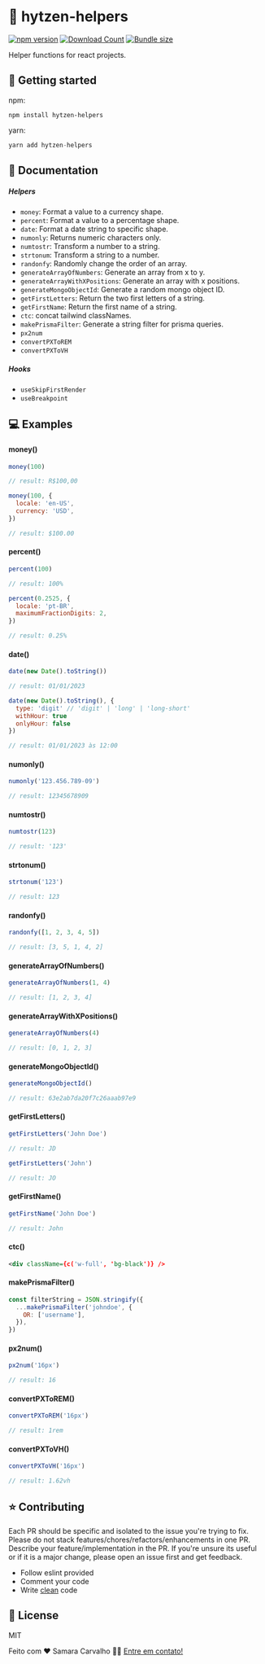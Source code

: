# 📌 hytzen-helpers

[![npm version](https://badge.fury.io/js/hytzen-helpers.svg)](https://badge.fury.io/js/hytzen-helpers) [![Download Count](https://img.shields.io/npm/dm/hytzen-helpers.svg)](https://www.npmjs.com/package/hytzen-helpers) [![Bundle size](https://badgen.net/bundlephobia/minzip/hytzen-helpers)](https://bundlephobia.com/package/hytzen-helpers)

Helper functions for react projects.

## 🚀 Getting started

npm:

```
npm install hytzen-helpers
```

yarn:

```js
yarn add hytzen-helpers
```

## 📃 Documentation

##### Helpers

- `money`: Format a value to a currency shape.
- `percent`: Format a value to a percentage shape.
- `date`: Format a date string to specific shape.
- `numonly`: Returns numeric characters only.
- `numtostr`: Transform a number to a string.
- `strtonum`: Transform a string to a number.
- `randonfy`: Randomly change the order of an array.
- `generateArrayOfNumbers`: Generate an array from x to y.
- `generateArrayWithXPositions`: Generate an array with x positions.
- `generateMongoObjectId`: Generate a random mongo object ID.
- `getFirstLetters`: Return the two first letters of a string.
- `getFirstName`: Return the first name of a string.
- `ctc`: concat tailwind classNames.
- `makePrismaFilter`: Generate a string filter for prisma queries.
- `px2num`
- `convertPXToREM`
- `convertPXToVH`

##### Hooks

- `useSkipFirstRender`
- `useBreakpoint`

## 💻 Examples

#### money()

```js
money(100)

// result: R$100,00

money(100, {
  locale: 'en-US',
  currency: 'USD',
})

// result: $100.00
```

#### percent()

```js
percent(100)

// result: 100%

percent(0.2525, {
  locale: 'pt-BR',
  maximumFractionDigits: 2,
})

// result: 0.25%
```

#### date()

```js
date(new Date().toString())

// result: 01/01/2023

date(new Date().toString(), {
  type: 'digit' // 'digit' | 'long' | 'long-short'
  withHour: true
  onlyHour: false
})

// result: 01/01/2023 às 12:00
```

#### numonly()

```js
numonly('123.456.789-09')

// result: 12345678909
```

#### numtostr()

```js
numtostr(123)

// result: '123'
```

#### strtonum()

```js
strtonum('123')

// result: 123
```

#### randonfy()

```js
randonfy([1, 2, 3, 4, 5])

// result: [3, 5, 1, 4, 2]
```

#### generateArrayOfNumbers()

```js
generateArrayOfNumbers(1, 4)

// result: [1, 2, 3, 4]
```

#### generateArrayWithXPositions()

```js
generateArrayOfNumbers(4)

// result: [0, 1, 2, 3]
```

#### generateMongoObjectId()

```js
generateMongoObjectId()

// result: 63e2ab7da20f7c26aaab97e9
```

#### getFirstLetters()

```js
getFirstLetters('John Doe')

// result: JD

getFirstLetters('John')

// result: JO
```

#### getFirstName()

```js
getFirstName('John Doe')

// result: John
```

#### ctc()

```xml
<div className={c('w-full', 'bg-black')} />
```

#### makePrismaFilter()

```js
const filterString = JSON.stringify({
  ...makePrismaFilter('johndoe', {
    OR: ['username'],
  }),
})
```

#### px2num()

```js
px2num('16px')

// result: 16
```

#### convertPXToREM()

```js
convertPXToREM('16px')

// result: 1rem
```

#### convertPXToVH()

```js
convertPXToVH('16px')

// result: 1.62vh
```

## ⭐ Contributing

Each PR should be specific and isolated to the issue you're trying to fix. Please do not stack features/chores/refactors/enhancements in one PR. Describe your feature/implementation in the PR. If you're unsure its useful or if it is a major change, please open an issue first and get feedback.

- Follow eslint provided
- Comment your code
- Write [clean](https://github.com/ryanmcdermott/clean-code-javascript) code

## 🤝 License

MIT

Feito com ❤️ Samara Carvalho 👋🏽 [Entre em contato!](https://www.linkedin.com/in/scarvalhos/)
